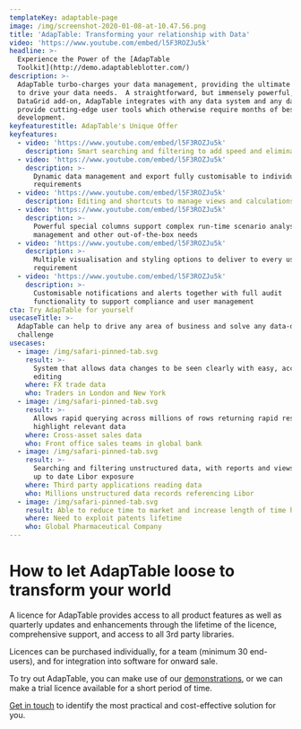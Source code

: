 ```yaml
---
templateKey: adaptable-page
image: /img/screenshot-2020-01-08-at-10.47.56.png
title: 'AdapTable: Transforming your relationship with Data'
video: 'https://www.youtube.com/embed/l5F3ROZJu5k'
headline: >-
  Experience the Power of the [AdapTable
  Toolkit](http://demo.adaptableblotter.com/)
description: >-
  AdapTable turbo-charges your data management, providing the ultimate toolkit
  to drive your data needs.  A straightforward, but immensely powerful, HTML5
  DataGrid add-on, AdapTable integrates with any data system and any data set to
  provide cutting-edge user tools which otherwise require months of bespoke
  development.
keyfeaturestitle: AdapTable's Unique Offer
keyfeatures:
  - video: 'https://www.youtube.com/embed/l5F3ROZJu5k'
    description: Smart searching and filtering to add speed and eliminate errors
  - video: 'https://www.youtube.com/embed/l5F3ROZJu5k'
    description: >-
      Dynamic data management and export fully customisable to individual
      requirements
  - video: 'https://www.youtube.com/embed/l5F3ROZJu5k'
    description: Editing and shortcuts to manage views and calculations effectively
  - video: 'https://www.youtube.com/embed/l5F3ROZJu5k'
    description: >-
      Powerful special columns support complex run-time scenario analysis, user
      management and other out-of-the-box needs
  - video: 'https://www.youtube.com/embed/l5F3ROZJu5k'
    description: >-
      Multiple visualisation and styling options to deliver to every user
      requirement
  - video: 'https://www.youtube.com/embed/l5F3ROZJu5k'
    description: >-
      Customisable notifications and alerts together with full audit
      functionality to support compliance and user management
cta: Try AdapTable for yourself
usecaseTitle: >-
  AdapTable can help to drive any area of business and solve any data-driven
  challenge
usecases:
  - image: /img/safari-pinned-tab.svg
    result: >-
      System that allows data changes to be seen clearly with easy, accurate
      editing
    where: FX trade data
    who: Traders in London and New York
  - image: /img/safari-pinned-tab.svg
    result: >-
      Allows rapid querying across millions of rows returning rapid results to
      highlight relevant data
    where: Cross-asset sales data
    who: Front office sales teams in global bank
  - image: /img/safari-pinned-tab.svg
    result: >-
      Searching and filtering unstructured data, with reports and views to show
      up to date Libor exposure
    where: Third party applications reading data
    who: Millions unstructured data records referencing Libor
  - image: /img/safari-pinned-tab.svg
    result: Able to reduce time to market and increase length of time holding patent.
    where: Need to exploit patents lifetime
    who: Global Pharmaceutical Company
---
```


# How to let AdapTable loose to transform your world

A licence for AdapTable provides access to all product features as well as quarterly updates and enhancements through the lifetime of the licence, comprehensive support, and access to all 3rd party libraries.

Licences can be purchased individually, for a team (minimum 30 end-users), and for integration into software for onward sale.

To try out AdapTable, you can make use of our [demonstrations](https://demo.adaptableblotter.com/), or we can make a trial licence available for a short period of time.

[Get in touch](mailto:sales@adaptabletools.com) to identify the most practical and cost-effective solution for you.

###
